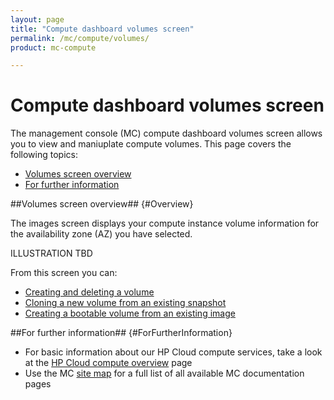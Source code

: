 ```yaml
---
layout: page
title: "Compute dashboard volumes screen"
permalink: /mc/compute/volumes/
product: mc-compute

---
```

# Compute dashboard volumes screen

The management console (MC) compute dashboard volumes screen allows you to view and maniuplate compute volumes.  This page covers the following topics:

* [Volumes screen overview](#Overview)
* [For further information](#ForFurtherInformation)

##Volumes screen overview## {#Overview}

The images screen displays your compute instance volume information for the availability zone (AZ) you have selected.

ILLUSTRATION TBD

From this screen you can:

* [Creating and deleting a volume]()
* [Cloning a new volume from an existing snapshot]()
* [Creating a bootable volume from an existing image]()


##For further information## {#ForFurtherInformation}

* For basic information about our HP Cloud compute services, take a look at the [HP Cloud compute overview](/compute/) page
* Use the MC [site map](/mc/sitemap) for a full list of all available MC documentation pages
